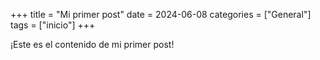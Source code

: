 +++
title = "Mi primer post"
date = 2024-06-08
categories = ["General"]
tags = ["inicio"]
+++

¡Este es el contenido de mi primer post!